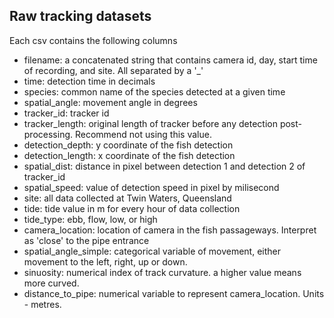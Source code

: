 ## Raw tracking datasets
Each csv contains the following columns
  - filename: a concatenated string that contains camera id, day, start time of recording, and site. All separated by a '_'
  - time: detection time in decimals
  - species: common name of the species detected at a given time
  - spatial_angle: movement angle in degrees
  - tracker_id: tracker id 
  - tracker_length: original length of tracker before any detection post-processing. Recommend not using this value. 
  - detection_depth: y coordinate of the fish detection 
  - detection_length: x coordinate of the fish detection
  - spatial_dist: distance in pixel between detection 1 and detection 2 of tracker_id
  - spatial_speed: value of detection speed in pixel by milisecond
  - site: all data collected at Twin Waters, Queensland
  - tide: tide value in m for every hour of data collection
  - tide_type: ebb, flow, low, or high
  - camera_location: location of camera in the fish passageways. Interpret as 'close' to the pipe entrance
  - spatial_angle_simple: categorical variable of movement, either movement to the left, right, up or down. 
  - sinuosity: numerical index of track curvature. a higher value means more curved. 
  - distance_to_pipe: numerical variable to represent camera_location. Units - metres. 
  